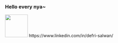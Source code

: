 ### Hello every nya~
<img src="https://media.tenor.com/WKPXrrxUvEgAAAAi/frieren-kuru-kuru.gif" width="75px">
https://www.linkedin.com/in/defri-salwan/


